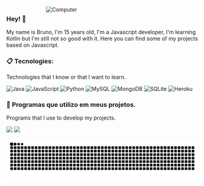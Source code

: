 <img src="https://i2.wp.com/allhtaccess.info/wp-content/uploads/2018/03/programming.gif?fit=1281%2C716&ssl=1" min-width="400px" max-width="400px" width="400px" align="right" alt="Computer">



### Hey! 👋

My name is Bruno, I'm 15 years old, I'm a Javascript developer, I'm learning Kotlin but I'm still not so good with it. Here you can find some of my projects based on Javascript.



### 📋 Tecnologies:
Technologies that I know or that I want to learn.

  ![Java](https://img.shields.io/badge/Java-ED8B00?style=for-the-badge&logo=java&logoColor=white)
 ![JavaScript](https://img.shields.io/badge/JavaScript-F7DF1E?style=for-the-badge&logo=javascript&logoColor=black)
  ![Python](https://img.shields.io/badge/Python-14354C?style=for-the-badge&logo=python&logoColor=white)
 ![MySQL](https://img.shields.io/badge/MySQL-00000F?style=for-the-badge&logo=mysql&logoColor=white)
  ![MongoDB](https://img.shields.io/badge/MongoDB-4EA94B?style=for-the-badge&logo=mongodb&logoColor=white)
  ![SQLite](https://img.shields.io/badge/SQLite-07405E?style=for-the-badge&logo=sqlite&logoColor=white)
  ![Heroku](https://img.shields.io/badge/Heroku-430098?style=for-the-badge&logo=heroku&logoColor=white)


### 🚀 Programas que utilizo em meus projetos.
Programs that I use to develop my projects.

<code><img height="30" src="https://img.shields.io/badge/IntelliJ-black?style=for-the-badge&logo=intellij-idea&logoColor=white"></code>
<code><img height="30" src="https://img.shields.io/badge/VSCode-008B8B?style=for-the-badge&logo=visual-studio-code&logoColor=white"></code>
  
![Snake animation](https://github.com/NailsonDev/NailsonDev/blob/output/github-contribution-grid-snake.svg)
